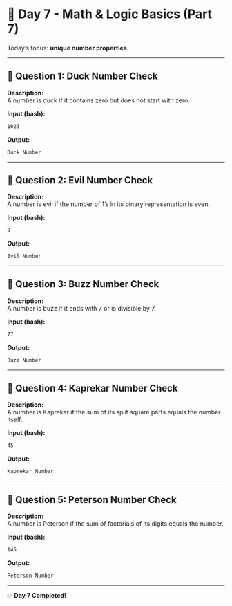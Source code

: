 # 📅 Day 7 - Math & Logic Basics (Part 7)

Today’s focus: **unique number properties**.

---

## 🔹 Question 1: Duck Number Check
**Description:**  
A number is duck if it contains zero but does not start with zero.  

**Input (bash):**
```bash
1023
```

**Output:**
```bash
Duck Number
```

---

## 🔹 Question 2: Evil Number Check
**Description:**  
A number is evil if the number of 1’s in its binary representation is even.  

**Input (bash):**
```bash
9
```

**Output:**
```bash
Evil Number
```

---

## 🔹 Question 3: Buzz Number Check
**Description:**  
A number is buzz if it ends with 7 or is divisible by 7.  

**Input (bash):**
```bash
77
```

**Output:**
```bash
Buzz Number
```

---

## 🔹 Question 4: Kaprekar Number Check
**Description:**  
A number is Kaprekar if the sum of its split square parts equals the number itself.  

**Input (bash):**
```bash
45
```

**Output:**
```bash
Kaprekar Number
```

---

## 🔹 Question 5: Peterson Number Check
**Description:**  
A number is Peterson if the sum of factorials of its digits equals the number.  

**Input (bash):**
```bash
145
```

**Output:**
```bash
Peterson Number
```

---

✅ **Day 7 Completed!**
